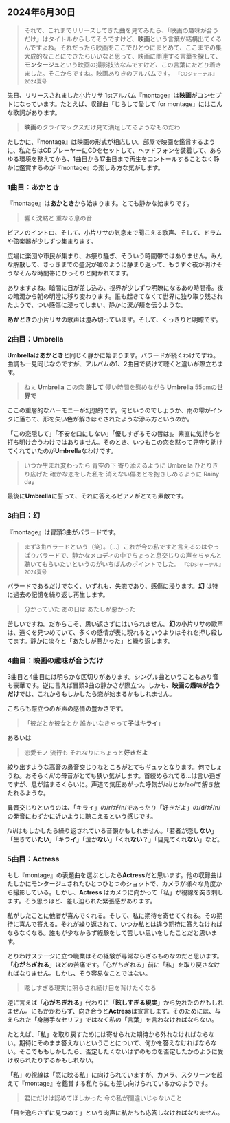 ## 2024年6月30日 

> それで、これまでリリースしてきた曲を見てみたら、「映画の趣味が合うだけ」はタイトルからしてそうですけど、**映画**という言葉が結構出てくるんですよね。それだったら映画をここでひとつにまとめて、ここまでの集大成的なことにできたらいいなと思って、映画に関連する言葉を探して、**モンタージュ**という映画の撮影技法なんですけど、この言葉にたどり着きました。そこからですね。映画ありきのアルバムです。 <small>『CDジャーナル』2024夏号</small>

先日、リリースされました小片リサ 1stアルバム『montage』は**映画**がコンセプトになっています。たとえば、収録曲「じらして愛して for montage」にはこんな歌詞があります。

> **映画**のクライマックスだけ見て満足してるようなものだわ

たしかに、『montage』は映画の形式が相応しい。部屋で映画を鑑賞するように、私たちはCDプレーヤーにCDをセットして、ヘッドフォンを装着して、あらゆる環境を整えてから、1曲目から17曲目まで再生をコントールすることなく静かに鑑賞するのが『montage』の楽しみ方な気がします。

### 1曲目：あかとき

『montage』は**あかとき**から始まります。とても静かな始まりです。

> 響く沈黙と 重なる息の音

ピアノのイントロ、そして、小片リサの気息まで聞こえる歌声、そして、ドラムや弦楽器が少しずつ集まります。

広場に楽団や市民が集まり、お祭り騒ぎ、そういう時間帯ではありません。みんな解散して、さっきまでの盛況が嘘のように静まり返って、もうすぐ夜が明けそうなそんな時間帯にひっそりと開かれてます。

ありますよね。暗闇に日が差し込み、視界が少しずつ明瞭になるあの時間帯。夜の暗濁から朝の明澄に移り変わります。誰も起きてなくて世界に独り取り残されたようで、つい感傷に浸ってしまい、静かに涙が頬を伝うような。

**あかとき**の小片リサの歌声は澄み切っています。そして、くっきりと明瞭です。

### 2曲目：Umbrella

**Umbrella**は**あかとき**と同じく静かに始まります。バラードが続くわけですね。曲調も一見同じなのですが、アルバムの1、2曲目で続けて聴くと違いが際立ちます。

> ねぇ **Umbrella** この恋 **許して** 儚い時間を慰めながら **Umbrella** 55cmの**世界で**

ここの重層的なハーモニーが幻想的です。何というのでしょうか、雨の雫がインクに落ちて、形を失い色が解きほぐされたような滲み方というのか。

「この恋隠して」「不安を口にしない」「優しすぎるその唇は」。素直に気持ちを打ち明け合うわけではありません。そのとき、いつもこの恋を黙って見守り助けてくれていたのが**Umbrella**なわけです。

> いつか生まれ変わったら 青空の下 寄り添えるように Umbrella ひとりきり広げた 確かな恋をした私を 消えない傷あとを抱きしめるように Rainy day

最後に**Umbrella**に誓って、それに答えるピアノがとても素敵です。

### 3曲目：幻

『montage』は冒頭3曲がバラードです。

>まず3曲バラードという（笑）。〔…〕これが今の私ですと言えるのはやっぱりバラードで、静かなメロディの中でちょっと息交じりの声をちゃんと聴いてもらいたいというのがいちばんのポイントでした。  <small>『CDジャーナル』2024夏号</small>

バラードであるだけでなく、いずれも、失恋であり、感傷に浸ります。**幻** は特に過去の記憶を繰り返し再生します。

> 分かっていた あの日は あたしが悪かった

苦しいですね。だからこそ、思い返さずにはいられません。**幻**の小片リサの歌声は、遠くを見つめていて、多くの感情が表に現れるというよりはそれを押し殺してます。静かに淡々と「あたしが悪かった」と繰り返します。

### 4曲目：映画の趣味が合うだけ

3曲目と4曲目には明らかな区切りがあります。シングル曲ということもあり音も豪華です。逆に言えば冒頭3曲の静かさが際立つ。しかも、**映画の趣味が合うだけ**では、これからもしかしたら恋が始まるかもしれません。

こちらも際立つのが声の感情の豊かさです。

> 「彼だとか彼女とか 誰かいなきゃって**子はキライ**」

あるいは

> 恋愛モノ 流行も それなりにちょっと**好きだよ**

絞り出すような高音の鼻音交じりなところがとてもギュッとなります。何でしょうね。おそらく/i/の母音がとても狭い気がします。首絞められてる…は言い過ぎですが、息が詰まるくらいに。声道で気圧あがった呼気が/ai/とか/ao/で解き放たれるような。

鼻音交じりというのは、「キライ」の/r/が/n/であったり「好きだよ」の/d/が/n/の発音にわずかに近いように聴こえるという感じです。

/ai/はもしかしたら繰り返されている音韻かもしれません。「若者が恋し**ない**」「生きてい**たい**」「キ**ライ**」「泣か**ない**」「くれ**ない**？」「目見てくれ**ない**」など。

### 5曲目：Actress

もし『montage』の表題曲を選ぶとしたら**Actress**だと思います。他の収録曲はたしかにモンタージュされたひとつひとつのショットで、カメラが様々な角度から撮影している。しかし、**Actress** はカメラに向かって「私」が視線を突き刺します。そう思うほど、差し迫られた緊張感があります。

私がしたことに他者が喜んでくれる。そして、私に期待を寄せてくれる。その期待に喜んで答える。それが繰り返されて、いつか私とは違う期待に答えなければならなくなる。誰もが少なからず経験をして苦しい思いをしたことだと思います。

とりわけステージに立つ職業はその経験が尋常ならざるものなのだと思います。「**心がちぎれる**」ほどの苦痛です。「心がちぎれる」前に「私」を取り戻さなければなりません。しかし、そう容易なことではない。

> 眩しすぎる現実に照らされ続け目を背けたくなる

逆に言えば「**心がちぎれる**」代わりに「**眩しすぎる現実**」から免れたのかもしれません。にもかかわらず、向き合うと**Actress**は宣言します。そのためには、与えられた「身勝手なセリフ」ではなく私の「言葉」を言わなければならない。

たとえば、「私」を取り戻すためには寄せられた期待から外れなければならない。期待にそのまま答えないということについて、何かを答えなければならない。そこでももしかしたら、否定したくないはずのものを否定したかのように受け取られたりするかもしれない。

「私」の視線は「窓に映る私」に向けられていますが、カメラ、スクリーンを超えて『montage』を鑑賞する私たちにも差し向けられているかのようです。

> 君にだけは認めてほしかった 今の私が間違いじゃないこと

「目を逸らさずに見つめて」という肉声に私たちも応答しなければなりません。